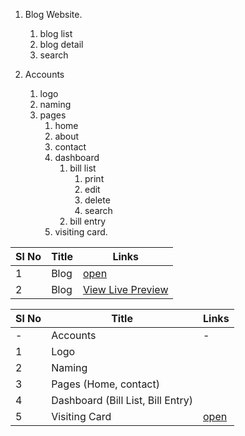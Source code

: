 1. Blog Website.
   1. blog list
   2. blog detail
   3. search
   
2. Accounts
   1. logo
   2. naming
   3. pages
      1. home
      2. about
      3. contact
      4. dashboard
         1. bill list
            1. print
            2. edit
            3. delete
            4. search
         2. bill entry
      5. visiting card.




| Sl No | Title | Links                                                 |
| ----- | ----- | ----------------------------------------------------- |
| 1     | Blog  | [open](Blog/blog1.png)                                |
| 2     | Blog  | [View Live Preview](https://abhicity.github.io/Blog/) |

| Sl No | Title                             | Links                       |
| ----- | --------------------------------- | --------------------------- |
| -     | Accounts                          | -                           |
| 1     | Logo                              |                             |
| 2     | Naming                            |                             |
| 3     | Pages (Home, contact)             |                             |
| 4     | Dashboard (Bill List, Bill Entry) |                             |
| 5     | Visiting Card                     | [open](./Accounts/temp.png) |